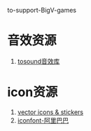 to-support-BigV-games

# 音效资源
1. [tosound音效库](https://www.tosound.com/)

# icon资源
1. [vector icons & stickers](https://www.flaticon.com)
2. [iconfont-阿里巴巴](https://www.iconfont.cn)
